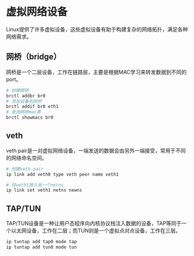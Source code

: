 # 虚拟网络设备

Linux提供了许多虚拟设备，这些虚拟设备有助于构建复杂的网络拓扑，满足各种网络需求。

## 网桥（bridge）

网桥是一个二层设备，工作在链路层，主要是根据MAC学习来转发数据到不同的port。

```sh
# 创建网桥
brctl addbr br0
# 添加设备到网桥
brctl addif br0 eth1
# 查询网桥mac表
brctl showmacs br0
```

## veth

veth pair是一对虚拟网络设备，一端发送的数据会由另外一端接受，常用于不同的网络命名空间。

```sh
# 创建veth pair
ip link add veth0 type veth peer name veth1

# 将veth1放入另一个netns
ip link set veth1 netns newns
```

## TAP/TUN

TAP/TUN设备是一种让用户态程序向内核协议栈注入数据的设备，TAP等同于一个以太网设备，工作在二层；而TUN则是一个虚拟点对点设备，工作在三层。

```sh
ip tuntap add tap0 mode tap
ip tuntap add tun0 mode tun
```
